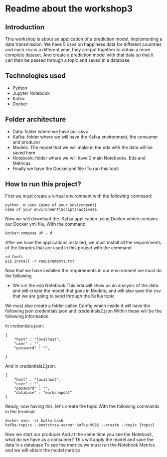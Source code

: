 # Readme about the workshop3

## Introduction
This workshop is about an application of a prediction model, implementing a data transmission.
We have 5 csvs on happiness data for different countries and each csv is a different year, they are put together to obtain a more complete dataset. And create a prediction model with that data so that it can then be passed through a topic and saved in a database.

## Technologies used

- Python
- Jupyter Notebook
- Kafka
- Docker

## Folder architecture
- Data: folder where we have our csvs
- Kafka: folder where we will have the Kafka environment, the consumer and producer
- Models: The model that we will make in the eda with the data will be saved here
- Notebook: folder where we will have 2 main Notebooks, Eda and Métricas
- Finally we have the Docker.yml file (To run this tool)

## How to run this project?
First we must create a virtual environment with the following command:
```
python -m venv {name of your environment}
name of your environment\Scripts\activate

```
Now we will download the. Kafka application using Docker which contains our Docker yml file,
With the command:
```
Docker-compose UP - d

```
After we have the applications installed, we must install all the requirements of the libraries that are used in this project with the command
```
cd Confi
pip install -r requirements.txt

```

Now that we have installed the requirements in our environment we must do the following
- We run the eda Notebook
This eda will show us an analysis of the data and will create the model that goes in Models, and will also save the csv that we are going to send through the Kafka topic

We must also create a folder called Config which inside it will have the following json
credentials.json
and credentials2.json
Within these will be the following information

In credentials.json:
```
{
    "host" : "localhost",
    "user" : "",
    "password" : "",

}

```
And in credentials2.json:
```
{
    "host" : "localhost",
    "user" : "",
    "password" : "",
    "database" : "workshopdb1"  
}

```

Ready, now having this, let's create the topic
With the following commands in the terminal:

```
docker exec -it kafka bash
kafka-topics --bootstrap-server kafka:9092 --create --topic {topic}

```

Now we start our producer
And at the same time you see the Notebook, what do we have as a consumer?
This will apply the model and save the data in a database
To see the metrics we must run the Notebook Metrics and we will obtain the model metrics